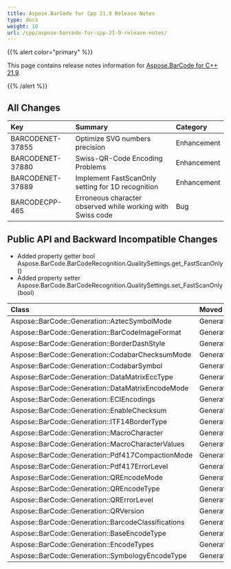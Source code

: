```yaml
---
title: Aspose.BarCode for Cpp 21.9 Release Notes
type: docs
weight: 10
url: /cpp/aspose-barcode-for-cpp-21-9-release-notes/
---
```


{{% alert color="primary" %}} 

This page contains release notes information for [Aspose.BarCode for C++ 21.9](https://downloads.aspose.com/barcode/cpp/new-releases/aspose.barcode-for-c---21.9/).

{{% /alert %}} 
## **All Changes**

|**Key**|**Summary**|**Category**|
| :- | :- | :- |
|BARCODENET-37855|Optimize SVG numbers precision|Enhancement|
|BARCODENET-37880|Swiss-QR-Code Encoding Problems|Enhancement|
|BARCODENET-37889|Implement FastScanOnly setting for 1D recognition|Enhancement|
|BARCODECPP-465|Erroneous character observed while working with Swiss code|Bug|

## **Public API and Backward Incompatible Changes**
- Added property getter bool Aspose.BarCode.BarCodeRecognition.QualitySettings.get_FastScanOnly()
- Added property setter Aspose.BarCode.BarCodeRecognition.QualitySettings.set_FastScanOnly(bool)

|**Class**|**Moved from**|**Moved to**|
| :- | :- | :- |
|Aspose::BarCode::Generation::AztecSymbolMode|Generation/AztecSymbolMode.h|BarCode.Generation/GenerationParameters/AztecSymbolMode.h|
|Aspose::BarCode::Generation::BarCodeImageFormat|Generation/BarCodeImageFormat.h|BarCode.Generation/GenerationParameters/BarCodeImageFormat.h|
|Aspose::BarCode::Generation::BorderDashStyle|Generation/BorderDashStyle.h|BarCode.Generation/GenerationParameters/BorderDashStyle.h|
|Aspose::BarCode::Generation::CodabarChecksumMode|Generation/CodabarChecksumMode.h|BarCode.Generation/GenerationParameters/CodabarChecksumMode.h|
|Aspose::BarCode::Generation::CodabarSymbol|Generation/CodaBarSymbol.h|BarCode.Generation/GenerationParameters/CodaBarSymbol.h|
|Aspose::BarCode::Generation::DataMatrixEccType|Generation/DataMatrixEccType.h|BarCode.Generation/GenerationParameters/DataMatrixEccType.h|
|Aspose::BarCode::Generation::DataMatrixEncodeMode|Generation/DataMatrixEncodeMode.h|BarCode.Generation/GenerationParameters/DataMatrixEncodeMode.h|
|Aspose::BarCode::Generation::ECIEncodings|Generation/ECIEncodings.h|BarCode.Generation/GenerationParameters/ECIEncodings.h|
|Aspose::BarCode::Generation::EnableChecksum|Generation/EnableChecksum.h|BarCode.Generation/GenerationParameters/EnableChecksum.h|
|Aspose::BarCode::Generation::ITF14BorderType|Generation/ITF14BorderType.h|BarCode.Generation/GenerationParameters/ITF14BorderType.h|
|Aspose::BarCode::Generation::MacroCharacter|Generation/MacroCharacter.h|BarCode.Generation/GenerationParameters/MacroCharacter.h|
|Aspose::BarCode::Generation::MacroCharacterValues|Generation/MacroCharacter.h|BarCode.Generation/GenerationParameters/MacroCharacter.h|
|Aspose::BarCode::Generation::Pdf417CompactionMode|Generation/Pdf417CompactionMode.h|BarCode.Generation/GenerationParameters/Pdf417CompactionMode.h|
|Aspose::BarCode::Generation::Pdf417ErrorLevel|Generation/Pdf417ErrorLevel.h|BarCode.Generation/GenerationParameters/Pdf417ErrorLevel.h|
|Aspose::BarCode::Generation::QREncodeMode|Generation/QREncodeMode.h|BarCode.Generation/GenerationParameters/QREncodeMode.h|
|Aspose::BarCode::Generation::QREncodeType|Generation/QREncodeType.h|BarCode.Generation/GenerationParameters/QREncodeType.h|
|Aspose::BarCode::Generation::QRErrorLevel|Generation/QRErrorLevel.h|BarCode.Generation/GenerationParameters/QRErrorLevel.h|
|Aspose::BarCode::Generation::QRVersion|Generation/QRVersion.h|BarCode.Generation/GenerationParameters/QRVersion.h|
|Aspose::BarCode::Generation::BarcodeClassifications|Generation/EncodeTypes/BarcodeClassifications.h|BarCode.Generation/EncodeTypes/BarcodeClassifications.h|
|Aspose::BarCode::Generation::BaseEncodeType|Generation/EncodeTypes/BaseEncodeType.h|BarCode.Generation/EncodeTypes/BaseEncodeType.h|
|Aspose::BarCode::Generation::EncodeTypes|Generation/EncodeTypes/EncodeTypes.h|BarCode.Generation/EncodeTypes/EncodeTypes.h|
|Aspose::BarCode::Generation::SymbologyEncodeType|Generation/EncodeTypes/SymbologyEncodeType.h|BarCode.Generation/EncodeTypes/SymbologyEncodeType.h|
